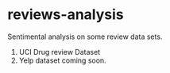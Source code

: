 # reviews-analysis
Sentimental analysis on some review data sets. 

1. UCI Drug review Dataset
2. Yelp dataset coming soon.
